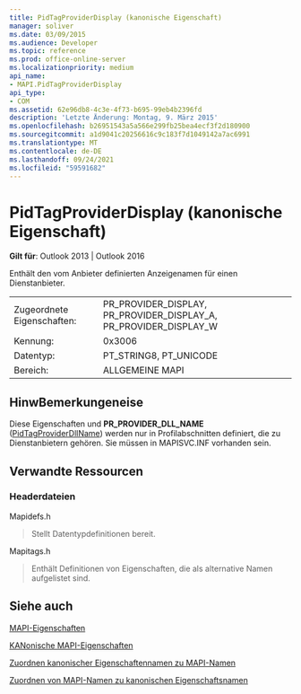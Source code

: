 ```yaml
---
title: PidTagProviderDisplay (kanonische Eigenschaft)
manager: soliver
ms.date: 03/09/2015
ms.audience: Developer
ms.topic: reference
ms.prod: office-online-server
ms.localizationpriority: medium
api_name:
- MAPI.PidTagProviderDisplay
api_type:
- COM
ms.assetid: 62e96db8-4c3e-4f73-b695-99eb4b2396fd
description: 'Letzte Änderung: Montag, 9. März 2015'
ms.openlocfilehash: b26951543a5a566e299fb25bea4ecf3f2d180900
ms.sourcegitcommit: a1d9041c20256616c9c183f7d1049142a7ac6991
ms.translationtype: MT
ms.contentlocale: de-DE
ms.lasthandoff: 09/24/2021
ms.locfileid: "59591682"
---
```

# <a name="pidtagproviderdisplay-canonical-property"></a>PidTagProviderDisplay (kanonische Eigenschaft)

  
  
**Gilt für**: Outlook 2013 | Outlook 2016 
  
Enthält den vom Anbieter definierten Anzeigenamen für einen Dienstanbieter.
  
|||
|:-----|:-----|
|Zugeordnete Eigenschaften:  <br/> |PR_PROVIDER_DISPLAY, PR_PROVIDER_DISPLAY_A, PR_PROVIDER_DISPLAY_W  <br/> |
|Kennung:  <br/> |0x3006  <br/> |
|Datentyp:  <br/> |PT_STRING8, PT_UNICODE  <br/> |
|Bereich:  <br/> |ALLGEMEINE MAPI  <br/> |
   
## <a name="remarks"></a>HinwBemerkungeneise

Diese Eigenschaften und **PR_PROVIDER_DLL_NAME** ([PidTagProviderDllName](pidtagproviderdllname-canonical-property.md)) werden nur in Profilabschnitten definiert, die zu Dienstanbietern gehören. Sie müssen in MAPISVC.INF vorhanden sein.
  
## <a name="related-resources"></a>Verwandte Ressourcen

### <a name="header-files"></a>Headerdateien

Mapidefs.h
  
> Stellt Datentypdefinitionen bereit.
    
Mapitags.h
  
> Enthält Definitionen von Eigenschaften, die als alternative Namen aufgelistet sind.
    
## <a name="see-also"></a>Siehe auch



[MAPI-Eigenschaften](mapi-properties.md)
  
[KANonische MAPI-Eigenschaften](mapi-canonical-properties.md)
  
[Zuordnen kanonischer Eigenschaftennamen zu MAPI-Namen](mapping-canonical-property-names-to-mapi-names.md)
  
[Zuordnen von MAPI-Namen zu kanonischen Eigenschaftsnamen](mapping-mapi-names-to-canonical-property-names.md)

